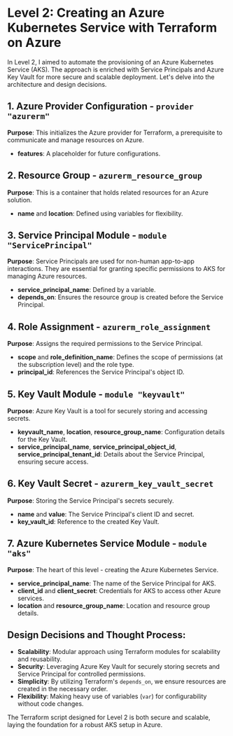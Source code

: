 # Level 2: Creating an Azure Kubernetes Service with Terraform on Azure

In Level 2, I aimed to automate the provisioning of an Azure Kubernetes Service (AKS). The approach is enriched with Service Principals and Azure Key Vault for more secure and scalable deployment. Let's delve into the architecture and design decisions.

## 1. **Azure Provider Configuration - `provider "azurerm"`**
**Purpose**: This initializes the Azure provider for Terraform, a prerequisite to communicate and manage resources on Azure.

- **features**: A placeholder for future configurations.

## 2. **Resource Group - `azurerm_resource_group`**
**Purpose**: This is a container that holds related resources for an Azure solution.

- **name** and **location**: Defined using variables for flexibility.

## 3. **Service Principal Module - `module "ServicePrincipal"`**
**Purpose**: Service Principals are used for non-human app-to-app interactions. They are essential for granting specific permissions to AKS for managing Azure resources.

- **service_principal_name**: Defined by a variable.
- **depends_on**: Ensures the resource group is created before the Service Principal.

## 4. **Role Assignment - `azurerm_role_assignment`**
**Purpose**: Assigns the required permissions to the Service Principal.

- **scope** and **role_definition_name**: Defines the scope of permissions (at the subscription level) and the role type.
- **principal_id**: References the Service Principal's object ID.

## 5. **Key Vault Module - `module "keyvault"`**
**Purpose**: Azure Key Vault is a tool for securely storing and accessing secrets.

- **keyvault_name**, **location**, **resource_group_name**: Configuration details for the Key Vault.
- **service_principal_name**, **service_principal_object_id**, **service_principal_tenant_id**: Details about the Service Principal, ensuring secure access.

## 6. **Key Vault Secret - `azurerm_key_vault_secret`**
**Purpose**: Storing the Service Principal's secrets securely.

- **name** and **value**: The Service Principal's client ID and secret.
- **key_vault_id**: Reference to the created Key Vault.

## 7. **Azure Kubernetes Service Module - `module "aks"`**
**Purpose**: The heart of this level - creating the Azure Kubernetes Service.

- **service_principal_name**: The name of the Service Principal for AKS.
- **client_id** and **client_secret**: Credentials for AKS to access other Azure services.
- **location** and **resource_group_name**: Location and resource group details.

## Design Decisions and Thought Process:
- **Scalability**: Modular approach using Terraform modules for scalability and reusability.
- **Security**: Leveraging Azure Key Vault for securely storing secrets and Service Principal for controlled permissions.
- **Simplicity**: By utilizing Terraform's `depends_on`, we ensure resources are created in the necessary order.
- **Flexibility**: Making heavy use of variables (`var`) for configurability without code changes.

The Terraform script designed for Level 2 is both secure and scalable, laying the foundation for a robust AKS setup in Azure.

